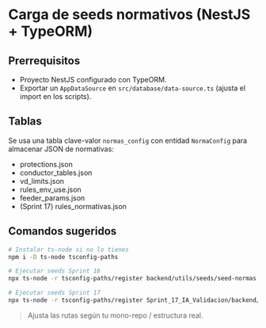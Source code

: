 # Carga de seeds normativos (NestJS + TypeORM)

## Prerrequisitos
- Proyecto NestJS configurado con TypeORM.
- Exportar un `AppDataSource` en `src/database/data-source.ts` (ajusta el import en los scripts).

## Tablas
Se usa una tabla clave-valor `normas_config` con entidad `NormaConfig` para almacenar JSON de normativas:

- protections.json
- conductor_tables.json
- vd_limits.json
- rules_env_use.json
- feeder_params.json
- (Sprint 17) rules_normativas.json

## Comandos sugeridos
```bash
# Instalar ts-node si no lo tienes
npm i -D ts-node tsconfig-paths

# Ejecutar seeds Sprint 16
npx ts-node -r tsconfig-paths/register backend/utils/seeds/seed-normas.ts

# Ejecutar seeds Sprint 17
npx ts-node -r tsconfig-paths/register Sprint_17_IA_Validacion/backend/utils/seeds/seed-rules-normativas.ts
```

> Ajusta las rutas según tu mono-repo / estructura real.
